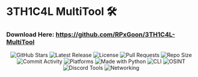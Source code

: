 # 3TH1C4L MultiTool 🛠️
### Download Here: https://github.com/RPxGoon/3TH1C4L-MultiTool

<p align="center">
<img src="https://img.shields.io/github/stars/RPxGoon/3TH1C4L-MultiTool?color=brightgreen&label=Stars&style=for-the-badge" alt="GitHub Stars">
<img src="https://img.shields.io/github/v/release/RPxGoon/3TH1C4L-MultiTool?color=blueviolet&label=Latest%20Release&style=for-the-badge" alt="Latest Release">
<img src="https://img.shields.io/github/license/RPxGoon/3TH1C4L-MultiTool?color=lightgrey&style=for-the-badge" alt="License">
<img src="https://img.shields.io/github/issues-pr/RPxGoon/3TH1C4L-MultiTool?color=ff7f00&label=Pull%20Requests&style=for-the-badge" alt="Pull Requests">
<img src="https://img.shields.io/github/repo-size/RPxGoon/3TH1C4L-MultiTool?color=gold&label=Repo%20Size&style=for-the-badge" alt="Repo Size">
<img src="https://img.shields.io/github/commit-activity/m/RPxGoon/3TH1C4L-MultiTool?color=crimson&label=Monthly%20Commits&style=for-the-badge" alt="Commit Activity">

<img src="https://img.shields.io/badge/Platform-Windows%20|%20Linux-2ea44f?style=for-the-badge&logo=windows&logoColor=white" alt="Platforms">
<img src="https://img.shields.io/badge/Made%20With-Python-3776AB?style=for-the-badge&logo=python&logoColor=white" alt="Made with Python">
<img src="https://img.shields.io/badge/Interface-CLI-171717?style=for-the-badge&logo=windowsterminal&logoColor=white" alt="CLI">
<img src="https://img.shields.io/badge/Category-OSINT-7D4698?style=for-the-badge&logo=magnifying-glass&logoColor=white" alt="OSINT">
<img src="https://img.shields.io/badge/Category-Discord%20Tools-5865F2?style=for-the-badge&logo=discord&logoColor=white" alt="Discord Tools">
<img src="https://img.shields.io/badge/Category-Networking-7D4698?style=for-the-badge&logo=network-wired&logoColor=white" alt="Networking">

</p>
